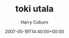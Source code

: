 ---
title: 'toki utala'
posts: 6
hash: 't793'
author: 'Harry Coburn'
date: 2007-05-19T14:40:00+00:00
sources:
  - http://forums.tokipona.org/viewtopic.php%3Ft=793.html
---